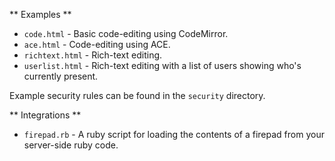 ** Examples **

* `code.html` - Basic code-editing using CodeMirror.
* `ace.html` - Code-editing using ACE.
* `richtext.html` - Rich-text editing.
* `userlist.html` - Rich-text editing with a list of users showing who's currently present.

Example security rules can be found in the `security` directory.

** Integrations **
* `firepad.rb` - A ruby script for loading the contents of a firepad from your server-side ruby code.

